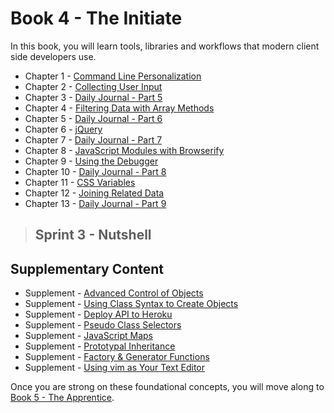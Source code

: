 # Book 4 - The Initiate

In this book, you will learn tools, libraries and workflows that modern client side developers use.

* Chapter 1 - [Command Line Personalization](./chapters/CLI_PERSONALIZATION.md)
* Chapter 2 - [Collecting User Input](./chapters/USER_INPUT.md)
* Chapter 3 - [Daily Journal - Part 5](./chapters/DAILY_JOURNAL_SAVING_ENTRIES.md)
* Chapter 4 - [Filtering Data with Array Methods](./chapters/JS_ARRAY_METHODS.md)
* Chapter 5 - [Daily Journal - Part 6](./chapters/DAILY_JOURNAL_FILTERING_MOOD.md)
* Chapter 6 - [jQuery](./chapters/JQUERY.md)
* Chapter 7 - [Daily Journal - Part 7](./chapters/DAILY_JOURNAL_JQUERY.md)
* Chapter 8 - [JavaScript Modules with Browserify](./chapters/JS_MODULES.md)
* Chapter 9 - [Using the Debugger](../book-3-the-neophyte/chapters/MISC_DEBUGGING.md)
* Chapter 10 - [Daily Journal - Part 8](./chapters/DAILY_JOURNAL_BROWSERIFY.md)
* Chapter 11 - [CSS Variables](./chapters/CSS_VARIABLES.md)
* Chapter 12 - [Joining Related Data](./chapters/JS_JOINING_DATA.md)
* Chapter 13 - [Daily Journal - Part 9](./chapters/DAILY_JOURNAL_MOOD_TABLE.md)

> ## Sprint 3 - Nutshell

## Supplementary Content

* Supplement - [Advanced Control of Objects](./chapters/JS_OBJECT_CREATE.md)
* Supplement - [Using Class Syntax to Create Objects](./chapters/JS_OBJECTS_WITH_CLASS.md)
* Supplement - [Deploy API to Heroku](./chapters/JSON_SERVER_HEROKU.md)
* Supplement - [Pseudo Class Selectors](./chapters/CSS_PSEUDOCLASSES.md)
* Supplement - [JavaScript Maps](./chapters/JS_MAPS.md)
* Supplement - [Prototypal Inheritance](./chapters/PROTOTYPAL.md)
* Supplement - [Factory & Generator Functions](./chapters/JS_FACTORY_FUNCTION.md)
* Supplement - [Using vim as Your Text Editor](./chapters/VIM.md)

Once you are strong on these foundational concepts, you will move along to [Book 5 - The Apprentice](../book-5-the-apprentice/README.md).
